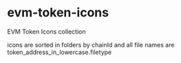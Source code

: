 # evm-token-icons
EVM Token Icons collection
    
icons are sorted in folders by chainId and all file names are token_address_in_lowercase.filetype
